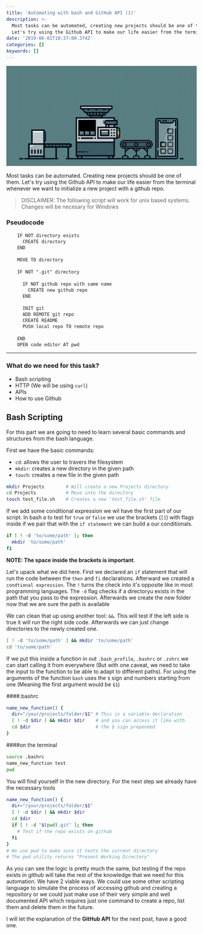 ```yaml
---
title: 'Automating with bash and GitHub API (1)'
description: >-
  Most tasks can be automated, creating new projects should be one of them.
  Let's try using the Github API to make our life easier from the terminal
date: '2019-06-01T18:37:00.374Z'
categories: []
keywords: []
---
```


![An automated task](./automated.gif)

Most tasks can be automated. Creating new projects should be one of them.
Let's try using the Github API to make our life easier from the terminal whenever we want to
initialize a new project with a github repo.

> DISCLAIMER: The following script will work for unix based systems. Changes will be necesary for Windows

### Pseudocode

```
    IF NOT directory exists
      CREATE directory
    END

    MOVE TO directory

    IF NOT ".git" directory

      IF NOT github repo with same name
        CREATE new github repo
      END

      INIT git
      ADD REMOTE git repo
      CREATE README
      PUSH local repo TO remote repo

    END
    OPEN code editor AT pwd
```
---

### What do we need for this task?

- Bash scripting
- HTTP (We will be using `curl`)
- APIs
- How to use Github

## Bash Scripting

For this part we are going to need to learn several basic commands and structures from the bash language.

First we have the basic commands: 
- `cd`: allows the user to travers the filesystem
- `mkdir`: creates a new directory in the given path
- `touch`: creates a new file in the given path

```bash
mkdir Projects        # Will create a new Projects directory
cd Projects           # Move into the directory
touch test_file.sh    # Creates a new 'test_file.sh' file
```
If we add some conditional expression we wil have the first part of our script.
In bash a to test for `true` or `false` we use the brackets (`[]`) with flags inside
if we pair that with the `if statement` we can build a our conditionals.

```bash
if [ ! -d 'to/some/path' ]; then
  mkdir 'to/some/path'
fi
```
**NOTE: The space inside the brackets is important**.

Let's upack what we did here. First we declared an `if` statement that will run the code between the `then` and `fi` declarations. Afterward we created a `condtional expression`. The `!` turns the check into it's opposite like in most programming languages. The `-d` flag checks if a directoryu exists in the path that you pass to the expression. Afterwards we create the new folder now that we are sure the path is available

We can clean that up using another tool: `&&`. This will test if the left side is true it will run the right side code. Afterwards we can just change directories to the newly created one.

```bash
[ ! -d 'to/some/path' ] && mkdir 'to/some/path'
cd 'to/some/path'
```

If we put this inside a function in out `.bash_profile`, `.bashrc` or `.zshrc` we can start calling it from everywhere (But with one caveat, we need to take the input to the function to be able to adapt to different paths). For using the arguments of the function `bash` uses the `$` sign and numbers starting from one (Meaning the first argument would be `$1`)

####.bashrc
```bash
name_new_function() {
  dir="/your/projects/folder/$1" # This is a variable declaration
  [ ! -d $dir ] && mkdir $dir    # and you can access it like with
  cd $dir                        # the $ sign prepended
}
```
####on the terminal
```bash
source .bashrc
name_new_function test
pwd 
```

You will find yourself in the new directory. For the next step we already have the necessary tools

```bash
name_new_function() {
  dir="/your/projects/folder/$1"
  [ ! -d $dir ] && mkdir $dir
  cd $dir
  if [ ! -d "$(pwd).git" ]; then
    # Test if the repo exists on github
  fi
}
# We use pwd to make sure it tests the current directory
# The pwd utility returns "Present Working Directory"
```
As you can see the logic is pretty much the same, but testing if the repo exists in github will take the rest of the knowledge that we need for this automation. We have 2 viable ways. We could use some other scripting language to simulate the process of accessing github and creating a repository or we could just make use of their very simple and well documented API which requires just one command to create a repo, list them and delete them in the future.

I will let the explanation of the **GitHub API** for the next post, have a good one.